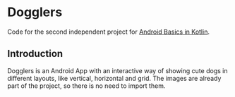 Dogglers
==================================

Code for the second independent project for [Android Basics in Kotlin](https://developer.android.com/courses/android-basics-kotlin/course).

Introduction
------------
Dogglers is an Android App with an interactive way of showing cute dogs in different layouts, like vertical, horizontal and grid. The images are already part of the project, so there is no need to import them.

